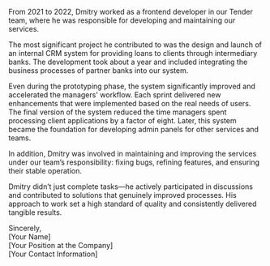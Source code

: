 From 2021 to 2022, Dmitry worked as a frontend developer in our Tender team, where he was responsible for developing and maintaining our services.

The most significant project he contributed to was the design and launch of an internal CRM system for providing loans to clients through intermediary banks. The development took about a year and included integrating the business processes of partner banks into our system.

Even during the prototyping phase, the system significantly improved and accelerated the managers' workflow. Each sprint delivered new enhancements that were implemented based on the real needs of users. The final version of the system reduced the time managers spent processing client applications by a factor of eight. Later, this system became the foundation for developing admin panels for other services and teams.

In addition, Dmitry was involved in maintaining and improving the services under our team’s responsibility: fixing bugs, refining features, and ensuring their stable operation.

Dmitry didn’t just complete tasks—he actively participated in discussions and contributed to solutions that genuinely improved processes. His approach to work set a high standard of quality and consistently delivered tangible results.

Sincerely,  
[Your Name]  
[Your Position at the Company]  
[Your Contact Information]